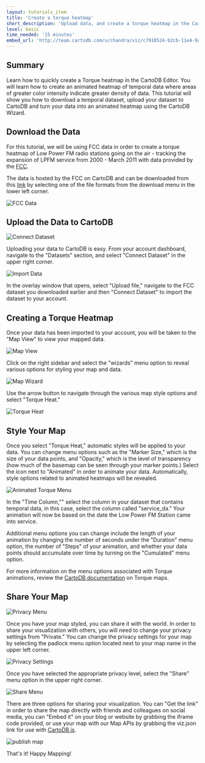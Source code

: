 ```yaml
---
layout: tutorials_item
title: 'Create a torque heatmap'
short_description: 'Upload data, and create a torque heatmap in the CartoDB Editor '
level: basic
time_needed: '15 minutes'
embed_url: 'http://team.cartodb.com/u/chandra/viz/c7910524-b2cb-11e4-9ac4-0e4fddd5de28/embed_map'
---
```


## Summary
Learn how to quickly create a Torque heatmap in the CartoDB Editor. You will learn how to create an animated heatmap of temporal data where areas of greater color intensity indicate greater density of data. This tutorial will show you how to download a temporal dataset, upload your dataset to CartoDB and turn your data into an animated heatmap using the CartoDB Wizard. 

## Download the Data 
For this tutorial, we will be using FCC data in order to create a torque heatmap of Low Power FM radio stations going on the air - tracking the expansion of LPFM service from 2000 - March 2011 with data provided by the [FCC](https://github.com/FCC/lpfmpoints).

The data is hosted by the FCC on CartoDB and can be downloaded from this [link](https://fccmaps.cartodb.com/u/fcc/tables/lpfm_point/public?redirected=true) by selecting one of the file formats from the download menu in the lower left corner.

<p class="wrap-border"><img src="{{ '/img/layout/tutorials/heatmap/img1.png' | prepend: site.baseurl }}" alt="FCC Data" /></p>

## Upload the Data to CartoDB
<p class="wrap-border"><img src="{{ '/img/layout/tutorials/heatmap/img3.png' | prepend: site.baseurl }}" alt="Connect Dataset" /></p>

Uploading your data to CartoDB is easy. From your account dashboard, navigate to the "Datasets" section, and select "Connect Dataset" in the upper right corner.

<p class="wrap-border"><img src="{{ '/img/layout/tutorials/heatmap/img2.png' | prepend: site.baseurl }}" alt="Import Data" /></p>

In the overlay window that opens, select "Upload file," navigate to the FCC dataset you downloaded earlier and then "Connect Dataset" to import the dataset to your account.

## Creating a Torque Heatmap
Once your data has been imported to your account, you will be taken to the "Map View" to view your mapped data.

<p class="wrap-border"><img src="{{ '/img/layout/tutorials/heatmap/img4.png' | prepend: site.baseurl }}" alt="Map View" /></p>

Click on the right sidebar and select the "wizards" menu option to reveal various options for styling your map and data. 

<p class="wrap-border"><img src="{{ '/img/layout/tutorials/heatmap/img5.png' | prepend: site.baseurl }}" alt="Map Wizard" /></p>

Use the arrow button to navigate through the various map style options and select "Torque Heat."

<p class="wrap-border"><img src="{{ '/img/layout/tutorials/heatmap/img6.png' | prepend: site.baseurl }}" alt="Torque Heat" /></p>

## Style Your Map
Once you select "Torque Heat," automatic styles will be applied to your data. You can change menu options such as the "Marker Size," which is the size of your data points, and "Opacity," which is the level of transparency (how much of the basemap can be seen through your marker points.) Select the icon next to "Animated" in order to animate your data. Automatically, style options related to animated heatmaps will be revealed.

<p class="wrap-border"><img src="{{ '/img/layout/tutorials/heatmap/img7.png' | prepend: site.baseurl }}" alt="Animated Torque Menu" /></p>

In the "Time Column,"" select the column in your dataset that contains temporal data, in this case, select the column called "service_da." Your animation will now be based on the date the Low Power FM Station came into service. 

Additional menu options you can change include the length of your animation by changing the number of seconds under the "Duration" menu option, the number of "Steps" of your animation, and whether your data points should accumulate over time by turning on the "Cumulated" menu option.

For more information on the menu options associated with Torque animations, review the [CartoDB documentation](http://docs.cartodb.com/cartodb-editor.html#torque) on Torque maps.

## Share Your Map
<p class="wrap-border"><img src="{{ '/img/layout/tutorials/heatmap/img8.png' | prepend: site.baseurl }}" alt="Privacy Menu" /></p>

Once you have your map styled, you can share it with the world. In order to share your visualization with others, you will need to change your privacy settings from "Private." You can change the privacy settings for your map by selecting the padlock menu option located next to your map name in the upper left corner.

<p class="wrap-border"><img src="{{ '/img/layout/tutorials/heatmap/img9.png' | prepend: site.baseurl }}" alt="Privacy Settings" /></p>

Once you have selected the appropriate privacy level, select the "Share" menu option in the upper right corner.

<p class="wrap-border"><img src="{{ '/img/layout/tutorials/heatmap/img10.png' | prepend: site.baseurl }}" alt="Share Menu" /></p>

There are three options for sharing your visualization. You can "Get the link" in order to share the map directly with friends and colleagues on social media, you can "Embed it" on your blog or website by grabbing the iframe code provided, or use your map with our Map APIs by grabbing the viz.json link for use with [CartoDB.js](http://docs.cartodb.com/cartodb-platform/cartodb-js.html).

<p class="wrap-border"><img src="{{ '/img/layout/tutorials/heatmap/img11.png' | prepend: site.baseurl }}" alt="publish map" /></p>

That's it! Happy Mapping!